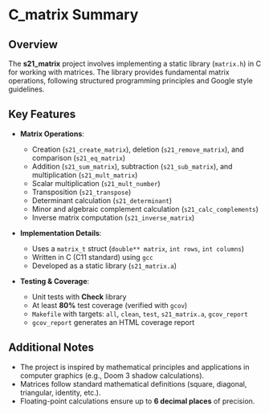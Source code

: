 # С_matrix Summary

## Overview
The **s21_matrix** project involves implementing a static library (`matrix.h`) in C for working with matrices. The library provides fundamental matrix operations, following structured programming principles and Google style guidelines.

## Key Features
- **Matrix Operations**:
  - Creation (`s21_create_matrix`), deletion (`s21_remove_matrix`), and comparison (`s21_eq_matrix`)
  - Addition (`s21_sum_matrix`), subtraction (`s21_sub_matrix`), and multiplication (`s21_mult_matrix`)
  - Scalar multiplication (`s21_mult_number`)
  - Transposition (`s21_transpose`)
  - Determinant calculation (`s21_determinant`)
  - Minor and algebraic complement calculation (`s21_calc_complements`)
  - Inverse matrix computation (`s21_inverse_matrix`)

- **Implementation Details**:
  - Uses a `matrix_t` struct (`double** matrix`, `int rows`, `int columns`)
  - Written in C (C11 standard) using `gcc`
  - Developed as a static library (`s21_matrix.a`)

- **Testing & Coverage**:
  - Unit tests with **Check** library
  - At least **80%** test coverage (verified with `gcov`)
  - `Makefile` with targets: `all`, `clean`, `test`, `s21_matrix.a`, `gcov_report`
  - `gcov_report` generates an HTML coverage report

## Additional Notes
- The project is inspired by mathematical principles and applications in computer graphics (e.g., Doom 3 shadow calculations).
- Matrices follow standard mathematical definitions (square, diagonal, triangular, identity, etc.).
- Floating-point calculations ensure up to **6 decimal places** of precision.